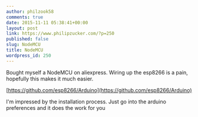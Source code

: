 ```yaml
---
author: philzook58
comments: true
date: 2015-11-11 05:38:41+00:00
layout: post
link: https://www.philipzucker.com/?p=250
published: false
slug: NodeMCU
title: NodeMCU
wordpress_id: 250
---
```


Bought myself a NodeMCU on aliexpress. Wiring up the esp8266 is a pain, hopefully this makes it much easier.



[https://github.com/esp8266/Arduino](https://github.com/esp8266/Arduino)

I'm impressed by the installation process. Just go into the arduino preferences and it does the work for you
